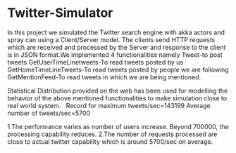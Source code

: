 Twitter-Simulator
=================
In this project we simulated the Twitter search engine with akka actors and spray can using a Client/Server model. The clients send HTTP requests which are received and processed by the Server and response to the client is in JSON format.We implemented 4 functionalities namely
Tweet-to post tweets
GetUserTimeLinetweets-To read tweets posted by us
GetHomeTimeLineTweets-To read tweets posted by people we are following
GetMentionFeed-To read tweets in which we are being mentioned.

Statistical Distribution provided on the web has been used for modelling the behavior of the above mentioned functionalities to make simulation close to real world system.  
Record for maximum tweets/sec=143199
Average number of tweets/sec=5700


1.The performance varies as number of users increase. Beyond 700000, the processing capability reduces.
2.The number of requests processed are close to actual twitter capability which is around 5700/sec on average.
